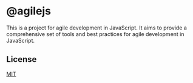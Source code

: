# @agilejs

This is a project for agile development in JavaScript. It aims to provide a comprehensive set of tools and best practices for agile development in JavaScript.

## License

[MIT](LICENSE)
